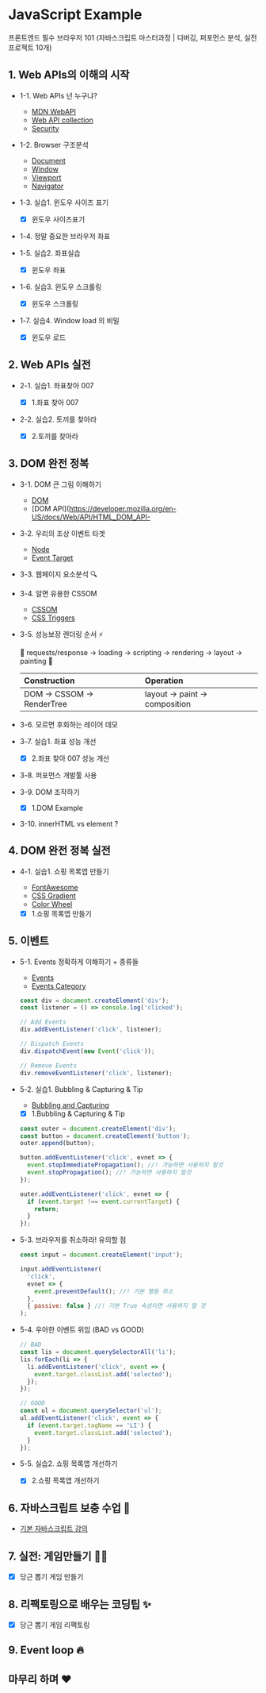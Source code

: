 # JavaScript Example

프론트엔드 필수 브라우저 101 (자바스크립트 마스터과정 | 디버깅, 퍼포먼스 분석, 실전프로젝트 10개)

## 1. Web APIs의 이해의 시작

- 1-1. Web APIs 넌 누구냐?

  - [MDN WebAPI](https://developer.mozilla.org/en-US/docs/Learn/JavaScript/Client-side_web_APIs/Introduction)
  - [Web API collection](https://developer.mozilla.org/en-US/docs/Web/API)
  - [Security](https://www.thoughtco.com/what-javascript-cannot-do-2037666)

- 1-2. Browser 구조분석

  - [Document](https://developer.mozilla.org/en-US/docs/Web/API/Document)
  - [Window](https://developer.mozilla.org/en-US/docs/Web/API/Window)
  - [Viewport](https://developer.mozilla.org/en-US/docs/Glossary/layout_viewport)
  - [Navigator](https://developer.mozilla.org/en-US/docs/Web/API/Navigator)

- 1-3. 실습1. 윈도우 사이즈 표기

  - [x] 윈도우 사이즈표기

- 1-4. 정말 중요한 브라우저 좌표

- 1-5. 실습2. 좌표실습

  - [x] 윈도우 좌표

- 1-6. 실습3. 윈도우 스크롤링

  - [x] 윈도우 스크롤링

- 1-7. 실습4. Window load 의 비밀

  - [x] 윈도우 로드

## 2. Web APIs 실전

- 2-1. 실습1. 좌표찾아 007

  - [x] 1.좌표 찾아 007

- 2-2. 실습2. 토끼를 찾아라

  - [x] 2.토끼를 찾아라

## 3. DOM 완전 정복

- 3-1. DOM 큰 그림 이해하기

  - [DOM](https://developer.mozilla.org/en-US/docs/Web/API/Document_Object_Model/Introduction)
  - [DOM API](https://developer.mozilla.org/en-US/docs/Web/API/HTML_DOM_API-

- 3-2. 우리의 조상 이벤트 타겟

  - [Node](https://developer.mozilla.org/en-US/docs/Web/API/Node)
  - [Event Target](https://developer.mozilla.org/en-US/docs/Web/API/EventTarget)

- 3-3. 웹페이지 요소분석 🔍

- 3-4. 알면 유용한 CSSOM

  - [CSSOM](https://developer.mozilla.org/en-US/docs/Web/API/CSS_Object_Model)
  - [CSS Triggers](https://csstriggers.com/)

- 3-5. 성능보장 렌더링 순서 ⚡️

  📜 requests/response → loading → scripting → rendering → layout → painting 🌈

  | Construction             | Operation                    |
  | :----------------------- | :--------------------------- |
  | DOM → CSSOM → RenderTree | layout → paint → composition |

- 3-6. 모르면 후회하는 레이어 데모

- 3-7. 실습1. 좌표 성능 개선

  - [x] 2.좌표 찾아 007 성능 개선

- 3-8. 퍼포먼스 개발툴 사용

- 3-9. DOM 조작하기

  - [x] 1.DOM Example

- 3-10. innerHTML vs element ?

## 4. DOM 완전 정복 실전

- 4-1. 실습1. 쇼핑 목록앱 만들기

  - [FontAwesome](https://fontawesome.com/)
  - [CSS Gradient](https://cssgradient.io/)
  - [Color Wheel](https://color.adobe.com/ko/create/color-wheel)
  - [x] 1.쇼핑 목록앱 만들기

## 5. 이벤트

- 5-1. Events 정확하게 이해하기 + 종류들

  - [Events](https://developer.mozilla.org/en-US/docs/Learn/JavaScript/Building_blocks/Events)
  - [Events Category](https://developer.mozilla.org/en-US/docs/Web/Events)

  ```js
  const div = document.createElement('div');
  const listener = () => console.log('clicked');

  // Add Events
  div.addEventListener('click', listener);

  // Dispatch Events
  div.dispatchEvent(new Event('click'));

  // Remove Events
  div.removeEventListener('click', listener);
  ```

- 5-2. 실습1. Bubbling & Capturing & Tip

  - [Bubbling and Capturing](https://developer.mozilla.org/en-US/docs/Learn/JavaScript/Building_blocks/Events#Event_bubbling_and_capture)
  - [x] 1.Bubbling & Capturing & Tip

  ```js
  const outer = document.createElement('div');
  const button = document.createElement('button');
  outer.append(button);

  button.addEventListener('click', evnet => {
    event.stopImmediatePropagation(); //! 가능하면 사용하지 말것
    event.stopPropagation(); //! 가능하면 사용하지 말것
  });

  outer.addEventListener('click', evnet => {
    if (event.target !== event.currentTarget) {
      return;
    }
  });
  ```

- 5-3. 브라우저를 취소하라! 유의할 점

  ```js
  const input = document.createElement('input');

  input.addEventListener(
    'click',
    evnet => {
      event.preventDefault(); //! 기본 행동 취소
    },
    { passive: false } //! 기본 True 속성이면 사용하지 말 것
  );
  ```

- 5-4. 우아한 이벤트 위임 (BAD vs GOOD)

  ```js
  // BAD
  const lis = document.querySelectorAll('li');
  lis.forEach(li => {
    li.addEventListener('click', event => {
      event.target.classList.add('selected');
    });
  });

  // GOOD
  const ul = document.querySelector('ul');
  ul.addEventListener('click', event => {
    if (event.target.tagName == 'LI') {
      event.target.classList.add('selected');
    }
  });
  ```

- 5-5. 실습2. 쇼핑 목록앱 개선하기

  - [x] 2.쇼핑 목록앱 개선하기

## 6. 자바스크립트 보충 수업 📙

- [기본 자바스크립트 강의](https://www.youtube.com/playlist?list=PLv2d7VI9OotTVOL4QmPfvJWPJvkmv6h-2)

## 7. 실전: 게임만들기 🥕🥕

- [x] 당근 뽑기 게임 만들기

## 8. 리팩토링으로 배우는 코딩팁 ✨

- [x] 당근 뽑기 게임 리팩토링

## 9. Event loop 🔥

## 마무리 하며 ❤️
